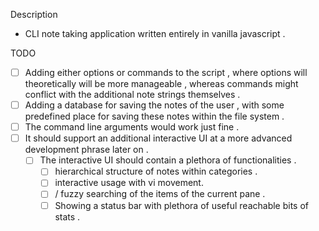 Description

*   CLI note taking application written entirely in vanilla javascript .

TODO

- [ ] Adding either options or commands to the script , where options will theoretically will be more manageable , whereas commands might conflict with the additional note strings themselves . 
- [ ] Adding a database for saving the notes of the user , with some predefined place for saving these notes within the file system .
- [ ] The command line arguments would work just fine .
- [ ] It should support an additional interactive UI at a more advanced development phrase later on .
    - [ ] The interactive UI should contain a plethora of functionalities .
        - [ ] hierarchical structure of notes within categories . 
        - [ ] interactive usage with vi movement.
        - [ ] /<interactive/> fuzzy searching of the items of the current pane .
        - [ ] Showing a status bar with plethora of useful reachable bits of stats .
